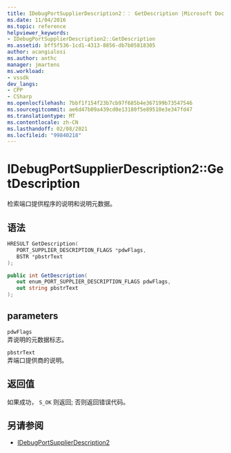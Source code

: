 ```yaml
---
title: IDebugPortSupplierDescription2：： GetDescription |Microsoft Docs
ms.date: 11/04/2016
ms.topic: reference
helpviewer_keywords:
- IDebugPortSupplierDescription2::GetDescription
ms.assetid: bff5f536-1cd1-4313-8856-db7b05818305
author: acangialosi
ms.author: anthc
manager: jmartens
ms.workload:
- vssdk
dev_langs:
- CPP
- CSharp
ms.openlocfilehash: 7bbf1f154f23b7cb97f685b4e367199b73547546
ms.sourcegitcommit: ae6d47b09a439cd0e13180f5e89510e3e347fd47
ms.translationtype: MT
ms.contentlocale: zh-CN
ms.lasthandoff: 02/08/2021
ms.locfileid: "99840218"
---
```

# <a name="idebugportsupplierdescription2getdescription"></a>IDebugPortSupplierDescription2::GetDescription
检索端口提供程序的说明和说明元数据。

## <a name="syntax"></a>语法

```cpp
HRESULT GetDescription(
   PORT_SUPPLIER_DESCRIPTION_FLAGS *pdwFlags,
   BSTR *pbstrText
);
```

```csharp
public int GetDescription(
   out enum_PORT_SUPPLIER_DESCRIPTION_FLAGS pdwFlags,
   out string pbstrText
);
```

## <a name="parameters"></a>parameters
`pdwFlags`\
弄说明的元数据标志。

`pbstrText`\
弄端口提供商的说明。

## <a name="return-value"></a>返回值
 如果成功， `S_OK` 则返回; 否则返回错误代码。

## <a name="see-also"></a>另请参阅
- [IDebugPortSupplierDescription2](../../../extensibility/debugger/reference/idebugportsupplierdescription2.md)
